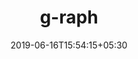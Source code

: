 ---
title: "g-raph"
date: 2019-06-16T15:54:15+05:30
type: "organisations"
org_name: "Microsoft Graph"
repo_desc: "Artwork for our g-raph (giraffe)"
repo_link: https://github.com/microsoftgraph/g-raph


---